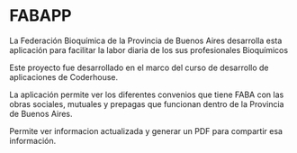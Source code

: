 
#  FABAPP

La Federación Bioquímica de la Provincia de Buenos Aires desarrolla esta aplicación para facilitar la labor diaria de los sus profesionales Bioquímicos



Este proyecto fue desarrollado en el marco del curso de desarrollo de aplicaciones de Coderhouse. 

La aplicación permite ver los diferentes convenios que tiene FABA con las obras sociales, mutuales y prepagas que funcionan dentro de la Provincia de Buenos Aires.

Permite ver informacion actualizada y generar un PDF para compartir esa información.





